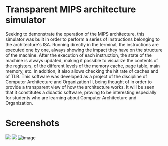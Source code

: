 # Transparent MIPS architecture simulator

Seeking to demonstrate the operation of the MIPS architecture, this simulator was built in order to perform a series of
instructions belonging to the architecture's ISA. Running directly in the terminal, the instructions are executed one by one,
always showing the impact they have on the structure of the machine. After the execution of each instruction, the state
of the machine is always updated, making it possible to visualize the contents of the registers, of the different levels of the memory
cache, page table, main memory, etc. In addition, it also allows checking the hit rate of caches and
of TLB. This software was developed as a project of the discipline of Computer Architecture and Organization II, being thought of
in order to provide a transparent view of how the architecture works. It will be seen that it constitutes a didactic software,
proving to be interesting especially for students who are learning about Computer Architecture and Organization.

# Screenshots

![](https://user-images.githubusercontent.com/50810498/185251508-d9ec82db-e024-4d1a-8924-a72745ead000.png)
![](https://user-images.githubusercontent.com/50810498/185251717-2053a572-9929-49f4-ae26-161b65b42881.png)
![image](https://user-images.githubusercontent.com/50810498/185251826-5399e292-7555-47d9-8ed1-7e58efd41f52.png)

